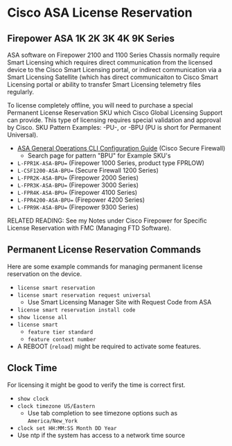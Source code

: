 # Cisco ASA License Reservation

## Firepower ASA 1K 2K 3K 4K 9K Series

ASA software on Firepower 2100 and 1100 Series Chassis normally require Smart Licensing which requires direct 
communication from the licensed device to the Cisco Smart Licensing portal, or indirect communication
via a Smart Licensing Satellite (which has direct communicaiton to Cisco Smart Licensing portal or 
ability to transfer Smart Licensing telemetry files regularly.

To license completely offline, you will need to purchase a special Permanent License Reservation SKU which
Cisco Global Licensing Support can provide. 
This type of licensing requires special validation and approval by Cisco. 
SKU Pattern Examples: -PU-, or -BPU (PU is short for Permanent Universal). 
* [ASA General Operations CLI Configuration Guide][1] (Cisco Secure Firewall)
  * Search page for pattern "BPU" for Example SKU's
* `L-FPR1K-ASA-BPU=` (Firepower 1000 Series, product type FPRLOW)
* `L-CSF1200-ASA-BPU=` (Secure Firewall 1200 Series)
* `L-FPR2K-ASA-BPU=` (Firepower 2000 Series)
* `L-FPR3K-ASA-BPU=` (Firepower 3000 Series)
* `L-FPR4K-ASA-BPU=` (Firepower 4100 Series)
* `L-FPR4200-ASA-BPU=` (Firepower 4200 Series)
* `L-FPR9K-ASA-BPU=` (Firepower 9300 Series)

RELATED READING: See my Notes under Cisco Firepower for Specific License Reservation with FMC (Managing FTD Software).

## Permanent License Reservation Commands

Here are some example commands for managing permanent license reservation on the device.

* `license smart reservation`
* `license smart reservation request universal`
  * Use Smart Licensing Manager Site with Request Code from ASA
* `license smart reservation install code`
* `show license all`
* `license smart`
  * `feature tier standard`
  * `feature context number`
* A REBOOT (`reload`) might be required to activate some features.
  
## Clock Time

For licensing it might be good to verify the time is correct first.

* `show clock`
* `clock timezone US/Eastern`
  * Use tab completion to see timezone options such as `America/New_York`
* `clock set HH:MM:SS Month DD Year`
* Use ntp if the system has access to a network time source

[1]: https://www.cisco.com/c/en/us/td/docs/security/asa/asa923/configuration/general/asa-923-general-config/intro-license-smart.html
